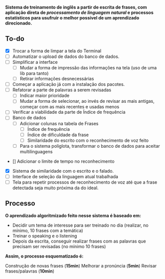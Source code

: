 **Sistema de treinamento de inglês a partir de escrita de frases, com aplicação direta de *processamento de linguagem natural*
e processos estatísticos para usufruir o melhor possível de um aprendizado direcionado.**

## To-do
 - [X] Trocar a forma de limpar a tela do Terminal
 - [ ] Automatizar o upload de dados do banco de dados.
 - [ ] Simplificar a interface
   - [ ] Mudar a forma de impressão das informações na tela (uso de uma lib para tanto)
   - [ ] Retirar informações desnecessárias
 - [ ] Começar a aplicação já com a instalação dos pacotes.
 - [ ] Refatorar a parte de palavras a serem revisadas
   - [ ] Indicar maior prioridade
   - [ ] Mudar a forma de selecionar, ao invés de revisar as mais antigas, começar com as mais recentes e usadas menos
 - [ ] Verificar a viabilidade da parte de Índice de frequência
 - [ ] Banco de dados
   - [ ] Adicionar colunas na tabela de Frases
     - [ ] Índice de frequência
     - [ ] Índice de dificuldade da frase
     - [ ] Similaridade do escrito com o reconhecimento de voz feito
   - [ ] Para o sistema poliglota, transformar o banco de dados para aceitar multilinguagens
 - [] Adicionar o limite de tempo no reconhecimento
 - [X] Sistema de similaridade com o escrito e o falado.
 - [ ] Interface de seleção da linguagem atual trabalhada
 - [ ] Tela para repetir processos de reconhecimento de voz até que a frase detectada seja muito próxima da do ideal.

## Processo

**O aprendizado algoritmizado feito nesse sistema é baseado em:**
- Decidir um tema de interesse para ser treinado no dia (realizar, no mínimo, 10 frases com a temática)
- Treinar o speaking e o listening 
- Depois da escrita, conseguir realizar frases com as palavras que precisam ser revisadas (no mínimo 10 frases)

**Assim, o processo esquematizado é:**

 Construção de novas frases (**15min**)
 Melhorar a pronúncia (**5min**)
 Revisar frases/palavras (**10min**)        
